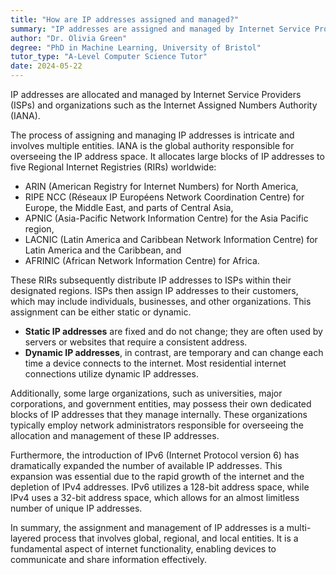 ```yaml
---
title: "How are IP addresses assigned and managed?"
summary: "IP addresses are assigned and managed by Internet Service Providers (ISPs) and organisations like the Internet Assigned Numbers Authority (IANA)."
author: "Dr. Olivia Green"
degree: "PhD in Machine Learning, University of Bristol"
tutor_type: "A-Level Computer Science Tutor"
date: 2024-05-22
---
```


IP addresses are allocated and managed by Internet Service Providers (ISPs) and organizations such as the Internet Assigned Numbers Authority (IANA).

The process of assigning and managing IP addresses is intricate and involves multiple entities. IANA is the global authority responsible for overseeing the IP address space. It allocates large blocks of IP addresses to five Regional Internet Registries (RIRs) worldwide: 

- ARIN (American Registry for Internet Numbers) for North America,
- RIPE NCC (Réseaux IP Européens Network Coordination Centre) for Europe, the Middle East, and parts of Central Asia,
- APNIC (Asia-Pacific Network Information Centre) for the Asia Pacific region,
- LACNIC (Latin America and Caribbean Network Information Centre) for Latin America and the Caribbean, and
- AFRINIC (African Network Information Centre) for Africa.

These RIRs subsequently distribute IP addresses to ISPs within their designated regions. ISPs then assign IP addresses to their customers, which may include individuals, businesses, and other organizations. This assignment can be either static or dynamic. 

- **Static IP addresses** are fixed and do not change; they are often used by servers or websites that require a consistent address.
- **Dynamic IP addresses**, in contrast, are temporary and can change each time a device connects to the internet. Most residential internet connections utilize dynamic IP addresses.

Additionally, some large organizations, such as universities, major corporations, and government entities, may possess their own dedicated blocks of IP addresses that they manage internally. These organizations typically employ network administrators responsible for overseeing the allocation and management of these IP addresses.

Furthermore, the introduction of IPv6 (Internet Protocol version 6) has dramatically expanded the number of available IP addresses. This expansion was essential due to the rapid growth of the internet and the depletion of IPv4 addresses. IPv6 utilizes a 128-bit address space, while IPv4 uses a 32-bit address space, which allows for an almost limitless number of unique IP addresses.

In summary, the assignment and management of IP addresses is a multi-layered process that involves global, regional, and local entities. It is a fundamental aspect of internet functionality, enabling devices to communicate and share information effectively.
    